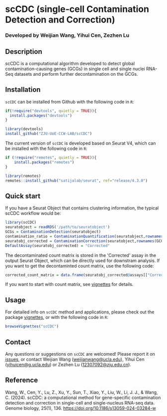 # scCDC (single-cell Contamination Detection and Correction)
### Developed by Weijian Wang, Yihui Cen, Zezhen Lu

## Description
scCDC is a computational algorithm developed to detect global contamination-causing genes (GCGs) in single cell and single nuclei RNA-Seq datasets and perform further decontamination on the GCGs.

## Installation

`scCDC` can be installed from Github with the following code in `R`:

``` R
if(!require("devtools", quietly = TRUE)){
  install.packages("devtools")
}

library(devtools)
install_github("ZJU-UoE-CCW-LAB/scCDC")
```
The current version of `scCDC` is developed based on Seurat V4, which can be installed with the following code in `R`:
``` R
if (!require("remotes", quietly = TRUE)){
    install.packages("remotes")
}

library(remotes)
remotes::install_github("satijalab/seurat", ref="release/4.3.0")
```
## Quick start
If you have a Seurat Object that contains clustering information, the typical scCDC workflow would be:


``` R
library(scCDC)
seuratobject = readRDS('/path/to/seuratobject')
GCGs = ContaminationDetection(seuratobject)
contamination_ratio = ContaminationQuantification(seuratobject,rownames(GCGs))
seuratobj_corrected = ContaminationCorrection(seuratobject,rownames(GCGs))
DefaultAssay(seuratobj_corrected) = "Corrected"
```

The decontaminated count matrix is stored in the 'Corrected' assay in the output Seurat Object, which can be directly used for downstram analysis. If you want to get the decontaminted count matrix, use the following code: 
```R
corrected_count_matrix = data.frame(seuratobj_corrected@assays[["Corrected"]]@counts)
```
If you want to start with count matrix, see [vignettes](https://htmlpreview.github.io/?https://github.com/ZJU-UoE-CCW-LAB/scCDC/blob/main/inst/doc/scCDC.html) for details.

## Usage

For detailed info on `scCDC` method and applications, please check out the package [vignettes](https://htmlpreview.github.io/?https://github.com/ZJU-UoE-CCW-LAB/scCDC/blob/main/inst/doc/scCDC.html), or with the following code in `R`: 

``` R
browseVignettes("scCDC")
```

## Contact

Any questions or suggestions on `scCDC` are welcomed! Please report it on [issues](https://github.com/ZJU-UoE-CCW-LAB/scCDC/issues), or contact Weijian Wang (<weijianwang@ucla.edu>), Yihui Cen (<yihuicen@g.ucla.edu>) or Zezhen Lu (<12307092@zju.edu.cn>).

## Reference
Wang, W., Cen, Y., Lu, Z., Xu, Y., Sun, T., Xiao, Y., Liu, W., Li, J. J., & Wang, C. (2024). scCDC: a computational method for gene-specific contamination detection and correction in single-cell and single-nucleus RNA-seq data. Genome biology, 25(1), 136. https://doi.org/10.1186/s13059-024-03284-w
